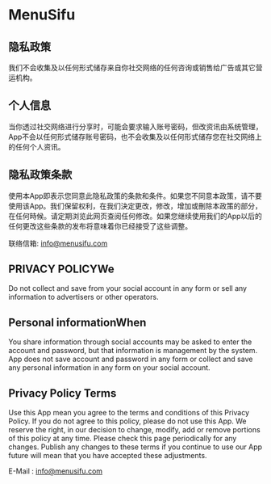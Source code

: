 # MenuSifu
## 隐私政策
我们不会收集及以任何形式储存来自你社交网络的任何咨询或销售给广告或其它营运机构。

## 个人信息
当你透过社交网络进行分享时，可能会要求输入账号密码，但改资讯由系统管理，App不会以任何形式储存账号密码，也不会收集及以任何形式储存您在社交网络上的任何个人资讯。

## 隐私政策条款
使用本App即表示您同意此隐私政策的条款和条件。如果您不同意本政策，请不要使用该App。我们保留权利，在我们決定更改，修改，增加或刪除本政策的部分，在任何時候。请定期浏览此网页查阅任何修改。如果您继续使用我们的App以后的任何更改这些条款的发布将意味着你已经接受了这些调整。

联络信箱: info@menusifu.com

## PRIVACY POLICYWe
Do not collect and save from your social account in any form or sell any information to advertisers or other operators.

## Personal informationWhen
You share information through social accounts may be asked to enter the account and password, but that information is management by the system. App does not save account and password in any form or collect and save any personal information in any form on your social account.

## Privacy Policy Terms
Use this App mean you agree to the terms and conditions of this Privacy Policy. If you do not agree to this policy, please do not use this App. We reserve the right, in our decision to change, modify, add or remove portions of this policy at any time. Please check this page periodically for any changes. Publish any changes to these terms if you continue to use our App future will mean that you have accepted these adjustments.

E-Mail : info@menusifu.com
